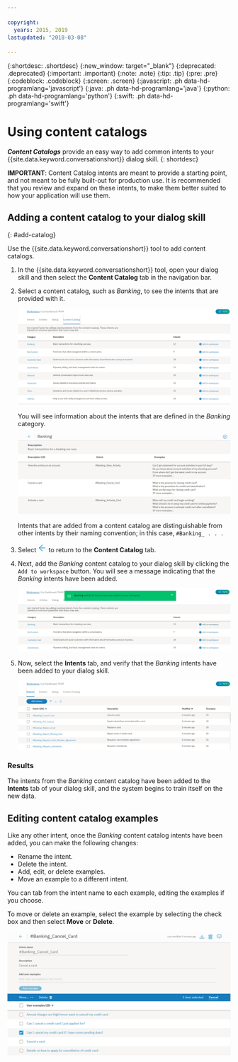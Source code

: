```yaml
---

copyright:
  years: 2015, 2019
lastupdated: "2018-03-08"

---
```


{:shortdesc: .shortdesc}
{:new_window: target="_blank"}
{:deprecated: .deprecated}
{:important: .important}
{:note: .note}
{:tip: .tip}
{:pre: .pre}
{:codeblock: .codeblock}
{:screen: .screen}
{:javascript: .ph data-hd-programlang='javascript'}
{:java: .ph data-hd-programlang='java'}
{:python: .ph data-hd-programlang='python'}
{:swift: .ph data-hd-programlang='swift'}

# Using content catalogs

***Content Catalogs*** provide an easy way to add common intents to your {{site.data.keyword.conversationshort}} dialog skill.
{: shortdesc}

**IMPORTANT**: Content Catalog intents are meant to provide a starting point, and not meant to be fully built-out for production use. It is recommended that you review and expand on these intents, to make them better suited to how your application will use them.

## Adding a content catalog to your dialog skill
{: #add-catalog}

Use the {{site.data.keyword.conversationshort}} tool to add content catalogs.

1.  In the {{site.data.keyword.conversationshort}} tool, open your dialog skill and then select the **Content Catalog** tab in the navigation bar.

1.  Select a content catalog, such as *Banking*, to see the intents that are provided with it.

    ![Screen capture showing available catalogs](images/catalog_overview.png)

    You will see information about the intents that are defined in the *Banking* category.

    ![Screen capture showing Banking category intents](images/catalog_open.png)

    Intents that are added from a content catalog are distinguishable from other intents by their naming convention; in this case, `#Banking_ . . .`

1.  Select ![Close arrow](images/close_arrow.png) to return to the **Content Catalog** tab.

1.  Next, add the *Banking* content catalog to your dialog skill by clicking the `Add to workspace` button. You will see a message indicating that the *Banking* intents have been added.

    ![Screen capture showing Add to workspace button](images/catalog_addtobot.png)

1.  Now, select the **Intents** tab, and verify that the *Banking* intents have been added to your dialog skill.

    ![Screen capture showing Banking intents listed on Intents tab](images/catalog_intents.png)

### Results

The intents from the *Banking* content catalog have been added to the **Intents** tab of your dialog skill, and the system begins to train itself on the new data.

## Editing content catalog examples

Like any other intent, once the *Banking* content catalog intents have been added, you can make the following changes:

- Rename the intent.
- Delete the intent.
- Add, edit, or delete examples.
- Move an example to a different intent.

You can tab from the intent name to each example, editing the examples if you choose.

To move or delete an example, select the example by selecting the check box and then select **Move** or **Delete**.

  ![Screen capture showing how to move or delete an example](images/catalog_edit.png)
